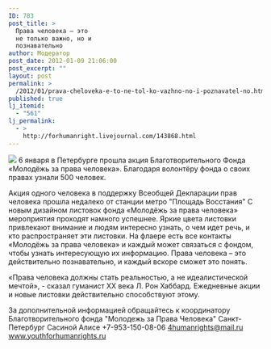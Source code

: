 ```yaml
---
ID: 783
post_title: >
  Права человека – это
  не только важно, но и
  познавательно
author: Модератор
post_date: 2012-01-09 21:06:00
post_excerpt: ""
layout: post
permalink: >
  /2012/01/prava-cheloveka-e-to-ne-tol-ko-vazhno-no-i-poznavatel-no.html
published: true
lj_itemid:
  - "561"
lj_permalink:
  - >
    http://forhumanright.livejournal.com/143868.html
---
```

<img src="http://cs5338.vk.com/u132145096/132409092/x_5b26039f.jpg" /> 6 января в Петербурге прошла акция Благотворительного Фонда «Молодёжь за права человека». Благодаря волонтёру фонда о своих правах узнали 500 человек.

Акция одного человека в поддержку Всеобщей Декларации прав человека прошла недалеко от станции метро "Площадь Восстания" С новым дизайном листовок фонда «Молодёжь за права человека» мероприятия проходят намного успешнее. Яркие цвета листовки привлекают внимание и людям интересно узнать, о чем идет речь, и кто распространяет эти листовки. На флаере есть все контакты «Молодёжь за права человека» и каждый может связаться с фондом, чтобы узнать интересующую их информацию. Права человека – это действительно познавательно, и каждый вскоре сможет это понять. 

«Права человека должны стать реальностью, а не идеалистической мечтой», - сказал гуманист ХХ века Л. Рон Хаббард. Ежедневные акции и новые листовки действительно способствуют этому.

За дополнительной информацией обращайтесь к координатору
Благотворительного фонда
"Молодежь за Права Человека" Санкт-Петербург 
Сасиной Алисе 
+7-953-150-08-06 
4humanrights@mail.ru
www.youthforhumanrights.ru